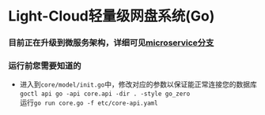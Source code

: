 # Light-Cloud轻量级网盘系统(Go)
### 目前正在升级到微服务架构，详细可见[microservice分支](https://github.com/YfNightWind/light-cloud/tree/microservice)
### 运行前您需要知道的
- 进入到```core/model/init.go```中，修改对应的参数以保证能正常连接您的数据库  
  `goctl api go -api core.api -dir . -style go_zero`  
  运行`go run core.go -f etc/core-api.yaml`
